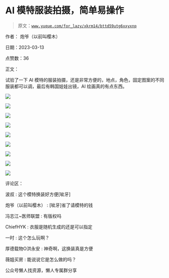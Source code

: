 # AI 模特服装拍摄，简单易操作

> 原文：[`www.yuque.com/for_lazy/xkrm14/bttd59utg6xxyxnp`](https://www.yuque.com/for_lazy/xkrm14/bttd59utg6xxyxnp)

作者： 炮爷（以前叫樱木）

日期：2023-03-13

点赞数：36

正文：

试验了一下 AI 模特的服装拍摄，还是非常方便的，地点，角色，固定图案的不同服装都可以调，最后有韩国娃娃出镜，AI 绘画真的有点东西。

![](img/58d65e5774283daf4d5aaf2f59ade5df.png)  

![](img/9b6a99a1a08e65a377ace9e70f96f4a8.png)  

![](img/06822699961b0715cd7adfb295ae0deb.png)  

![](img/f4e8eaefdb4066665f220aa8b4ba91f7.png)  

![](img/0253f9d1300706c09ade159d7135a5a6.png)  

![](img/13be0cb11b59315859b0f7430960bf28.png)  

![](img/a0a0e37fcd2221f12d5de3fa295da3c8.png)  

![](img/9245d7d85187efcdef78bee60cddbcf9.png)  

![](img/e45f82ad37446ce2dba139d1b535a7c7.png)  

评论区：

波叔 : 这个模特换装好方便[呲牙]

炮爷（以前叫樱木） : [呲牙]省了请模特的钱

冯志江~医师联盟 : 有版权吗

ChiefHYK : 衣服是随机生成的还是可以指定

一时 : 这个怎么玩啊？

厚德载物O洪永安 : 神奇啊，这换装真是方便

薇姐买房 : 能说说它是怎么做的吗？

公众号懒人找资源，懒人专属群分享

